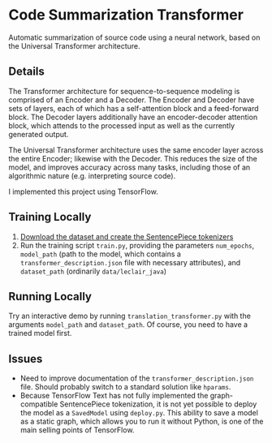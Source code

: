 # Code Summarization Transformer
Automatic summarization of source code using a neural network,
based on the Universal Transformer architecture.

## Details
The Transformer architecture for sequence-to-sequence modeling is comprised of an Encoder and a Decoder.
The Encoder and Decoder have sets of layers, each of which has a self-attention block and a feed-forward block. 
The Decoder layers additionally have an encoder-decoder attention block, which attends to the processed input as well as the currently generated output.

The Universal Transformer architecture uses the same encoder layer across the entire Encoder; likewise
with the Decoder. This reduces the size of the model, and improves accuracy across many tasks, including
those of an algorithmic nature (e.g. interpreting source code).

I implemented this project using TensorFlow.

## Training Locally
1. [Download the dataset and create the SentencePiece tokenizers](data/leclair_java/README.md)
2. Run the training script `train.py`, providing the parameters `num_epochs`, `model_path` (path to the model, which contains a `transformer_description.json` file with necessary attributes), and `dataset_path` (ordinarily `data/leclair_java`)

## Running Locally
Try an interactive demo by running `translation_transformer.py` with the arguments `model_path` and `dataset_path`. Of course, you need to have a trained model first.

## Issues
- Need to improve documentation of the `transformer_description.json` file. Should probably switch to a standard solution like `hparams`.
- Because TensorFlow Text has not fully implemented the graph-compatible SentencePiece tokenization, it is not yet possible to deploy the model as a `SavedModel` using `deploy.py`. This ability to save a model as a static graph, which allows you to run it without Python, is one of the main selling points of TensorFlow.
